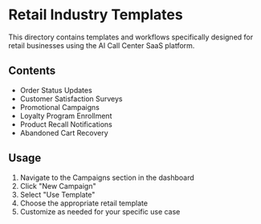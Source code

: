# Retail Industry Templates

This directory contains templates and workflows specifically designed for retail businesses using the AI Call Center SaaS platform.

## Contents

- Order Status Updates
- Customer Satisfaction Surveys
- Promotional Campaigns
- Loyalty Program Enrollment
- Product Recall Notifications
- Abandoned Cart Recovery

## Usage

1. Navigate to the Campaigns section in the dashboard
2. Click "New Campaign"
3. Select "Use Template" 
4. Choose the appropriate retail template
5. Customize as needed for your specific use case
